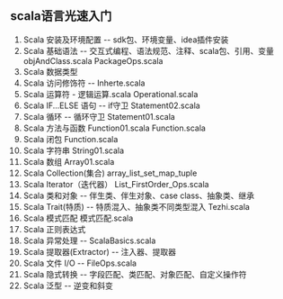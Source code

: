 ## scala语言光速入门


1. Scala 安装及环境配置 -- sdk包、环境变量、idea插件安装
2. Scala 基础语法 -- 交互式编程、语法规范、注释、scala包、引用、变量 objAndClass.scala PackageOps.scala
3. Scala 数据类型
4. Scala 访问修饰符 -- Inherte.scala
5. Scala 运算符 - 逻辑运算.scala Operational.scala
6. Scala IF...ELSE 语句 -- if守卫 Statement02.scala
7. Scala 循环 -- 循环守卫 Statement01.scala
8. Scala 方法与函数 Function01.scala  Function.scala 
9. Scala 闭包 Function.scala
10. Scala 字符串 String01.scala
11. Scala 数组 Array01.scala
12. Scala Collection(集合) array_list_set_map_tuple
13. Scala Iterator（迭代器） List_FirstOrder_Ops.scala
14. Scala 类和对象 -- 伴生类、伴生对象、case class、抽象类、继承
15. Scala Trait(特质) -- 特质混入、抽象类不同类型混入 Tezhi.scala
16. Scala 模式匹配 模式匹配.scala
17. Scala 正则表达式
18. Scala 异常处理 -- ScalaBasics.scala
19. Scala 提取器(Extractor) -- 注入器、提取器
20. Scala 文件 I/O -- FileOps.scala
21. Scala 隐式转换 -- 字段匹配、类匹配、对象匹配、自定义操作符 
22. Scala 泛型 -- 逆变和斜变
